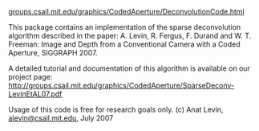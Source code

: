 [groups.csail.mit.edu/graphics/CodedAperture/DeconvolutionCode.html](https://groups.csail.mit.edu/graphics/CodedAperture/DeconvolutionCode.html)

This package contains an implementation of the sparse
deconvolution algorithm described in the paper:
A. Levin, R. Fergus, F. Durand and W. T. Freeman:
Image and Depth from a Conventional Camera with a
Coded Aperture, SIGGRAPH 2007.

A detailed tutorial and documentation of this algorithm
is available on our project page:  
<http://groups.csail.mit.edu/graphics/CodedAperture/SparseDeconv-LevinEtAL07.pdf>

Usage of this code is free for research goals only.
(c) Anat Levin, <alevin@csail.mit.edu>, July 2007
